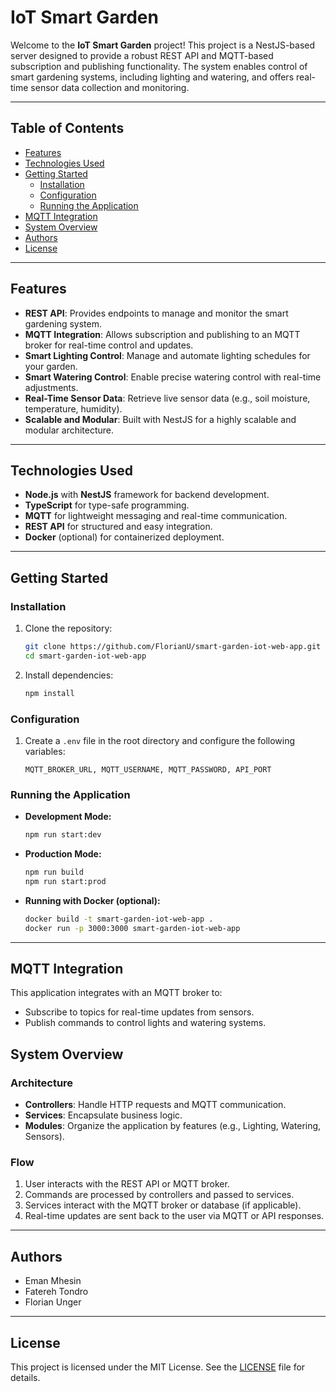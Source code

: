 # IoT Smart Garden

Welcome to the **IoT Smart Garden** project! This project is a NestJS-based server designed to provide a robust REST API and MQTT-based subscription and publishing functionality. The system enables control of smart gardening systems, including lighting and watering, and offers real-time sensor data collection and monitoring.

---

## Table of Contents

- [Features](#features)
- [Technologies Used](#technologies-used)
- [Getting Started](#getting-started)
  - [Installation](#installation)
  - [Configuration](#configuration)
  - [Running the Application](#running-the-application)
- [MQTT Integration](#mqtt-integration)
- [System Overview](#system-overview)
- [Authors](#authors)
- [License](#license)

---

## Features

- **REST API**: Provides endpoints to manage and monitor the smart gardening system.
- **MQTT Integration**: Allows subscription and publishing to an MQTT broker for real-time control and updates.
- **Smart Lighting Control**: Manage and automate lighting schedules for your garden.
- **Smart Watering Control**: Enable precise watering control with real-time adjustments.
- **Real-Time Sensor Data**: Retrieve live sensor data (e.g., soil moisture, temperature, humidity).
- **Scalable and Modular**: Built with NestJS for a highly scalable and modular architecture.

---

## Technologies Used

- **Node.js** with **NestJS** framework for backend development.
- **TypeScript** for type-safe programming.
- **MQTT** for lightweight messaging and real-time communication.
- **REST API** for structured and easy integration.
- **Docker** (optional) for containerized deployment.

---

## Getting Started

### Installation

1. Clone the repository:

   ```bash
   git clone https://github.com/FlorianU/smart-garden-iot-web-app.git
   cd smart-garden-iot-web-app
   ```

2. Install dependencies:
   ```bash
   npm install
   ```

### Configuration

1. Create a `.env` file in the root directory and configure the following variables:
   ```env
   MQTT_BROKER_URL, MQTT_USERNAME, MQTT_PASSWORD, API_PORT
   ```

### Running the Application

- **Development Mode:**

  ```bash
  npm run start:dev
  ```

- **Production Mode:**

  ```bash
  npm run build
  npm run start:prod
  ```

- **Running with Docker (optional):**
  ```bash
  docker build -t smart-garden-iot-web-app .
  docker run -p 3000:3000 smart-garden-iot-web-app
  ```

---

## MQTT Integration

This application integrates with an MQTT broker to:

- Subscribe to topics for real-time updates from sensors.
- Publish commands to control lights and watering systems.

## System Overview

### Architecture

- **Controllers**: Handle HTTP requests and MQTT communication.
- **Services**: Encapsulate business logic.
- **Modules**: Organize the application by features (e.g., Lighting, Watering, Sensors).

### Flow

1. User interacts with the REST API or MQTT broker.
2. Commands are processed by controllers and passed to services.
3. Services interact with the MQTT broker or database (if applicable).
4. Real-time updates are sent back to the user via MQTT or API responses.

---

## Authors

- Eman Mhesin
- Fatereh Tondro
- Florian Unger

---

## License

This project is licensed under the MIT License. See the [LICENSE](LICENSE) file for details.
